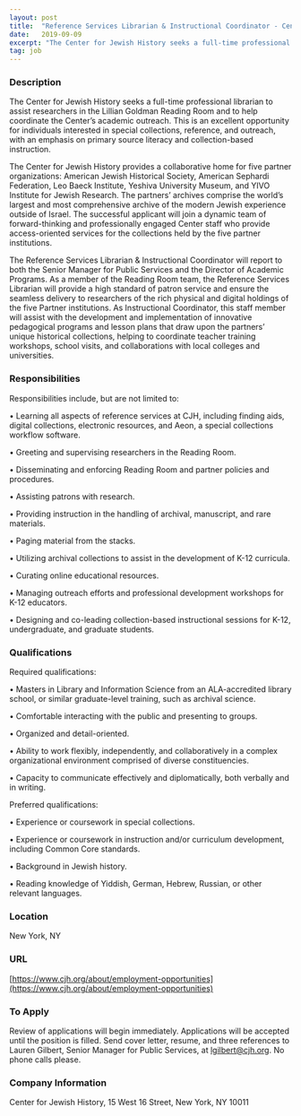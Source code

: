 ```yaml
---
layout: post
title:  "Reference Services Librarian & Instructional Coordinator - Center for Jewish History"
date:   2019-09-09
excerpt: "The Center for Jewish History seeks a full-time professional librarian to assist researchers in the Lillian Goldman Reading Room and to help coordinate the Center’s academic outreach. This is an excellent opportunity for individuals interested in special collections, reference, and outreach, with an emphasis on primary source literacy and collection-based..."
tag: job
---
```


### Description   

The Center for Jewish History seeks a full-time professional librarian to assist researchers in the Lillian Goldman Reading Room and to help coordinate the Center’s academic outreach. This is an excellent opportunity for individuals interested in special collections, reference, and outreach, with an emphasis on primary source literacy and collection-based instruction. 

The Center for Jewish History provides a collaborative home for five partner organizations: American Jewish Historical Society, American Sephardi Federation, Leo Baeck Institute, Yeshiva University Museum, and YIVO Institute for Jewish Research. The partners’ archives comprise the world’s largest and most comprehensive archive of the modern Jewish experience outside of Israel. The successful applicant will join a dynamic team of forward-thinking and professionally engaged Center staff who provide access-oriented services for the collections held by the five partner institutions.

The Reference Services Librarian & Instructional Coordinator will report to both the Senior Manager for Public Services and the Director of Academic Programs. As a member of the Reading Room team, the Reference Services Librarian will provide a high standard of patron service and ensure the seamless delivery to researchers of the rich physical and digital holdings of the five Partner institutions. As Instructional Coordinator, this staff member will assist with the development and implementation of innovative pedagogical programs and lesson plans that draw upon the partners’ unique historical collections, helping to coordinate teacher training workshops, school visits, and collaborations with local colleges and universities. 


### Responsibilities   

Responsibilities include, but are not limited to:

• 	Learning all aspects of reference services at CJH, including finding aids, digital collections, electronic resources, and Aeon, a special collections workflow software.

• 	Greeting and supervising researchers in the Reading Room.

• 	Disseminating and enforcing Reading Room and partner policies and procedures.

• 	Assisting patrons with research.

• 	Providing instruction in the handling of archival, manuscript, and rare materials.

• 	Paging material from the stacks.

• 	Utilizing archival collections to assist in the development of K-12 curricula.

• 	Curating online educational resources.

• 	Managing outreach efforts and professional development workshops for K-12 educators.

• 	Designing and co-leading collection-based instructional sessions for K-12, undergraduate, and graduate students.


### Qualifications   

Required qualifications:

• 	Masters in Library and Information Science from an ALA-accredited library school, or similar graduate-level training, such as archival science. 

• 	Comfortable interacting with the public and presenting to groups. 

• 	Organized and detail-oriented.

• 	Ability to work flexibly, independently, and collaboratively in a complex organizational environment comprised of diverse constituencies.

• 	Capacity to communicate effectively and diplomatically, both verbally and in writing.

Preferred qualifications:

• 	Experience or coursework in special collections. 

• 	Experience or coursework in instruction and/or curriculum development, including Common Core standards.

• 	Background in Jewish history.

• 	Reading knowledge of Yiddish, German, Hebrew, Russian, or other relevant languages. 





### Location   

New York, NY


### URL   

[https://www.cjh.org/about/employment-opportunities](https://www.cjh.org/about/employment-opportunities)

### To Apply   

Review of applications will begin immediately. Applications will be accepted until the position is filled. Send cover letter, resume, and three references to Lauren Gilbert, Senior Manager for Public Services, at lgilbert@cjh.org. No phone calls please.


### Company Information   

Center for Jewish History, 15 West 16 Street, New York, NY 10011



